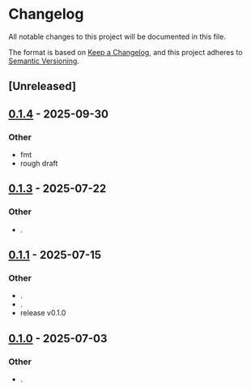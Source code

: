 # Changelog

All notable changes to this project will be documented in this file.

The format is based on [Keep a Changelog](https://keepachangelog.com/en/1.0.0/),
and this project adheres to [Semantic Versioning](https://semver.org/spec/v2.0.0.html).

## [Unreleased]

## [0.1.4](https://github.com/stayhydated/es-fluent/compare/es-fluent-derive-v0.1.3...es-fluent-derive-v0.1.4) - 2025-09-30

### Other

- fmt
- rough draft

## [0.1.3](https://github.com/stayhydated/es-fluent/compare/es-fluent-derive-v0.1.2...es-fluent-derive-v0.1.3) - 2025-07-22

### Other

- .

## [0.1.1](https://github.com/stayhydated/es-fluent/compare/es-fluent-derive-v0.1.0...es-fluent-derive-v0.1.1) - 2025-07-15

### Other

- .
- .
- release v0.1.0

## [0.1.0](https://github.com/stayhydated/es-fluent/releases/tag/es-fluent-derive-v0.1.0) - 2025-07-03

### Other

- .
